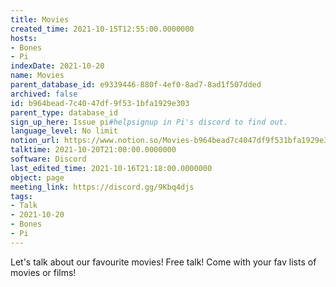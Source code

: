 ```yaml
---
title: Movies
created_time: 2021-10-15T12:55:00.0000000
hosts:
- Bones
- Pi
indexDate: 2021-10-20
name: Movies
parent_database_id: e9339446-880f-4ef0-8ad7-8ad1f507dded
archived: false
id: b964bead-7c40-47df-9f53-1bfa1929e303
parent_type: database_id
sign_up_here: Issue pi#helpsignup in Pi's discord to find out.
language_level: No limit
notion_url: https://www.notion.so/Movies-b964bead7c4047df9f531bfa1929e303
talktime: 2021-10-20T21:00:00.0000000
software: Discord
last_edited_time: 2021-10-16T21:18:00.0000000
object: page
meeting_link: https://discord.gg/9Kbq4djs
tags:
- Talk
- 2021-10-20
- Bones
- Pi
---
```


Let's talk about our favourite movies!
Free talk! Come with your fav lists of movies or films!


